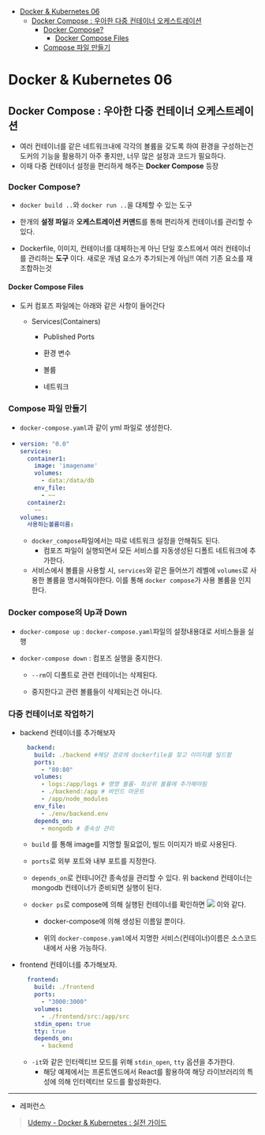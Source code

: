 - [Docker \& Kubernetes 06](#docker--kubernetes-06)
  - [Docker Compose : 우아한 다중 컨테이너 오케스트레이션](#docker-compose--우아한-다중-컨테이너-오케스트레이션)
    - [Docker Compose?](#docker-compose)
      - [Docker Compose Files](#docker-compose-files)
    - [Compose 파일 만들기](#compose-파일-만들기)


# Docker & Kubernetes 06

## Docker Compose : 우아한 다중 컨테이너 오케스트레이션

- 여러 컨테이너를 같은 네트워크내에 각각의 볼륨을 갖도록 하여 환경을 구성하는건 도커의 기능을 활용하기 아주 좋지만, 너무 많은 설정과 코드가 필요하다.
- 이때 다중 컨테이너 설정을 편리하게 해주는 **Docker Compose** 등장

### Docker Compose?

- `docker build ..`와 `docker run ..`을 대체할 수 있는 도구

- 한개의 **설정 파일**과 **오케스트레이션 커맨드**를 통해 편리하게 컨테이너를 관리할 수 있다.

- Dockerfile, 이미지, 컨테이너를 대체하는게 아닌 단일 호스트에서 여러 컨테이너를 관리하는 **도구** 이다. 새로운 개념 요소가 추가되는게 아님!! 여러 기존 요소를 재조합하는것

#### Docker Compose Files

- 도커 컴포즈 파일에는 아래와 같은 사항이 들어간다
  
  - Services(Containers) 
    
    - Published Ports
    
    - 환경 변수
    
    - 볼륨
    
    - 네트워크

### Compose 파일 만들기

- `docker-compose.yaml`과 같이 yml 파일로 생성한다.

- ```yaml
  version: "0.0"
  services: 
    container1:
      image: 'imagename'
      volumes:
        - data:/data/db
      env_file:
        - ~~ 
    container2:
      ~~
  volumes:
    사용하는볼륨이름:
  ```
  
  - `docker_compose`파일에서는 따로 네트워크 설정을 안해줘도 된다.
    - 컴포즈 파일이 실행되면서 모든 서비스를 자동생성된 디폴트 네트워크에 추가한다.
  - 서비스에서 볼륨을 사용할 시, `services`와 같은 들어쓰기 레벨에 `volumes`로 사용한 볼륨을 명시해줘야한다. 이를 통해 `docker compose`가 사용 볼륨을 인지한다.

### Docker compose의 Up과 Down

- `docker-compose up` : `docker-compose.yaml`파일의 설정내용대로 서비스들을 실행

- `docker-compose down` : 컴포즈 실행을 중지한다.
  
  - `--rm`이 디폴트로 관련 컨테이너는 삭제된다.
  
  - 중지한다고 관련 볼륨들이 삭제되는건 아니다.

### 다중 컨테이너로 작업하기

- backend 컨테이너를 추가해보자
  
  ```yaml
    backend:
      build: ./backend #해당 경로에 dockerfile을 찾고 이미지를 빌드함
      ports:
        - "80:80"
      volumes:
        - logs:/app/logs # 명명 볼륨- 최상위 볼륨에 추가해야됨
        - ./backend:/app # 바인드 마운트       
        - /app/node_modules
      env_file:
        - ./env/backend.env
      depends_on:
        - mongodb # 종속성 관리
  ```
  
  - `build` 를 통해 image를 지명할 필요없이, 빌드 이미지가 바로 사용된다.
  
  - `ports`로 외부 포트와 내부 포트를 지정한다.
  
  - `depends_on`로 컨테니어간 종속성을 관리할 수 있다. 위 backend 컨테이너는 mongodb 컨테이너가 준비되면 실행이 된다. 
  
  - `docker ps`로 compose에 의해 실행된 컨테이너를 확인하면
    ![](C:\Users\seho2\AppData\Roaming\marktext\images\2022-12-16-23-13-18-image.png)
    이와 같다.
    
    - docker-compose에 의해 생성된 이름일 뿐이다.
    
    - 위의 `docker-compose.yaml`에서 지명한 서비스(컨테이너)이름은 소스코드내에서 사용 가능하다.

- frontend 컨테이너를 추가해보자.
  
  ```yaml
    frontend:
      build: ./frontend
      ports:
        - "3000:3000"
      volumes:
        - ./frontend/src:/app/src
      stdin_open: true
      tty: true
      depends_on:
        - backend
  ```
  
  - `-it`와 같은 인터렉티브 모드를 위해 `stdin_open`, `tty` 옵션을 추가한다.
    - 해당 예제에서는 프론트엔드에서 React를 활용하여 해당 라이브러리의 특성에 의해 인터렉티브 모드를 활성화한다. 

---

- 레퍼런스

> [Udemy - Docker & Kubernetes : 실전 가이드](https://www.udemy.com/course/docker-kubernetes-2022/)
